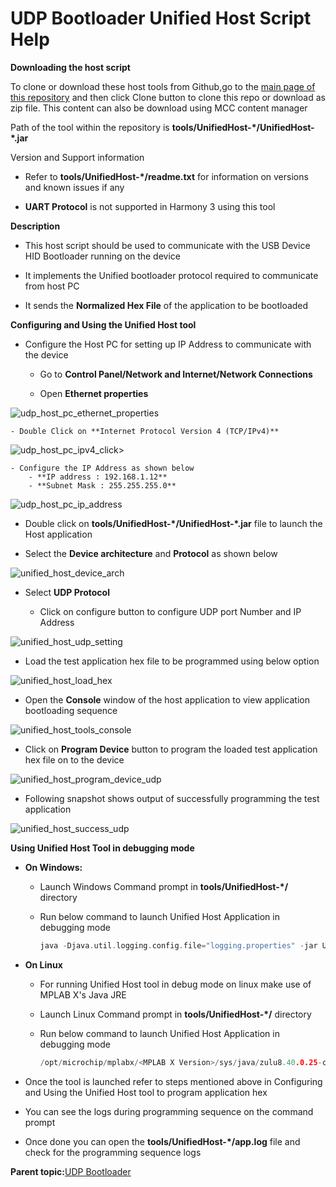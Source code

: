 # UDP Bootloader Unified Host Script Help

**Downloading the host script**

To clone or download these host tools from Github,go to the [main page of this repository](https://github.com/Microchip-MPLAB-Harmony/bootloader) and then click Clone button to clone this repo or download as zip file. This content can also be download using MCC content manager

Path of the tool within the repository is **tools/UnifiedHost-\*/UnifiedHost-\*.jar**

Version and Support information

-   Refer to **tools/UnifiedHost-\*/readme.txt** for information on versions and known issues if any

-   **UART Protocol** is not supported in Harmony 3 using this tool


**Description**

-   This host script should be used to communicate with the USB Device HID Bootloader running on the device

-   It implements the Unified bootloader protocol required to communicate from host PC

-   It sends the **Normalized Hex File** of the application to be bootloaded


**Configuring and Using the Unified Host tool**

-   Configure the Host PC for setting up IP Address to communicate with the device

    -   Go to **Control Panel/Network and Internet/Network Connections**

    -   Open **Ethernet properties**


![udp_host_pc_ethernet_properties](GUID-A249767F-EB86-4230-A167-237A3AA8FC60-low.png)

```
- Double Click on **Internet Protocol Version 4 (TCP/IPv4)**
```

![udp_host_pc_ipv4_click](GUID-652C0679-1387-442D-951F-BC6AE9A7C759-low.png)\>

```
- Configure the IP Address as shown below
    - **IP address : 192.168.1.12**
    - **Subnet Mask : 255.255.255.0**
```

![udp_host_pc_ip_address](GUID-D85D28EE-E635-47CA-B60E-B757CAB4231C-low.png)

-   Double click on **tools/UnifiedHost-\*/UnifiedHost-\*.jar** file to launch the Host application

-   Select the **Device architecture** and **Protocol** as shown below


![unified_host_device_arch](GUID-AE6C9355-F186-47A7-9685-DC44610A8DA3-low.png)

-   Select **UDP Protocol**

    -   Click on configure button to configure UDP port Number and IP Address


![unified_host_udp_setting](GUID-B3585DA5-EFDE-41CA-9105-6F167C93DC86-low.png)

-   Load the test application hex file to be programmed using below option


![unified_host_load_hex](GUID-504E3163-B144-4931-B63B-5A56BDF281DE-low.png)

-   Open the **Console** window of the host application to view application bootloading sequence


![unified_host_tools_console](GUID-DCD70856-D306-4802-BEE0-5FD71D8DB9B0-low.png)

-   Click on **Program Device** button to program the loaded test application hex file on to the device


![unified_host_program_device_udp](GUID-494A850D-5011-463A-BA95-19AC133D86E1-low.png)

-   Following snapshot shows output of successfully programming the test application


![unified_host_success_udp](GUID-745AA08A-82CA-49D1-8265-0BAE4C291125-low.png)

**Using Unified Host Tool in debugging mode**

-   **On Windows:**

    -   Launch Windows Command prompt in **tools/UnifiedHost-\*/** directory

    -   Run below command to launch Unified Host Application in debugging mode

        ```c
        java -Djava.util.logging.config.file="logging.properties" -jar UnifiedHost-*.jar
        ```

-   **On Linux**

    -   For running Unified Host tool in debug mode on linux make use of MPLAB X's Java JRE

    -   Launch Linux Command prompt in **tools/UnifiedHost-\*/** directory

    -   Run below command to launch Unified Host Application in debugging mode

        ```c
        /opt/microchip/mplabx/<MPLAB X Version>/sys/java/zulu8.40.0.25-ca-fx-jre8.0.222-linux_x64/bin/java -Djava.util.logging.config.file="logging.properties" -jar UnifiedHost-*.jar
        ```

-   Once the tool is launched refer to steps mentioned above in Configuring and Using the Unified Host tool to program application hex

-   You can see the logs during programming sequence on the command prompt

-   Once done you can open the **tools/UnifiedHost-\*/app.log** file and check for the programming sequence logs


**Parent topic:**[UDP Bootloader](GUID-C2D4E98A-C367-48ED-9079-5AC48374542D.md)

